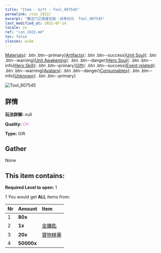 ```yaml
---
title: "Item - Gift - Tool_907545"
permalink: /con_1922/
excerpt: "魔法门之英雄无敌：战争纪元  Tool_907545"
last_modified_at: 2021-07-14
locale: cn
ref: "con_1922.md"
toc: false
classes: wide
---
```

 [Materials](/ItemsCN/){: .btn .btn--primary}[Artifacts](/ItemsCN/Artifacts/){: .btn .btn--success}[Unit Soul](/ItemsCN/UnitSoul/){: .btn .btn--warning}[Unit Awakening](/ItemsCN/UnitAwakening/){: .btn .btn--danger}[Hero Soul](/ItemsCN/HeroSoul/){: .btn .btn--info}[Hero Skill](/ItemsCN/HeroSkill/){: .btn .btn--primary}[Gift](/ItemsCN/Gift/){: .btn .btn--success}[Event related](/ItemsCN/Events/){: .btn .btn--warning}[Avatars](/ItemsCN/Avatars/){: .btn .btn--danger}[Consumables](/ItemsCN/Consumables/){: .btn .btn--info}[Unknown](/ItemsCN/Unknown/){: .btn .btn--primary}

 ![Tool_907545](/images/t/i_907219.png)

## 詳情
 **玩法詳解:** null

 **Quality:** <span style="color: #DA70D6">OK</span>

 **Type:** Gift

## Gather

  None

## This item contains:

 **Required Level to open:** 1

 1 You would get **ALL** items  from:

  | Nr | Amount |     Item    |
  |:---|:-------|:------------|
  | 1 |  **80x** | <i class="fas fa-gem"/> |  | 
  | 2 |  **1x** | [金鑰匙](/cn/Items/con_783/) |  | 
  | 3 |  **20x** | [寶物精華](/cn/Items/con_905/) |  | 
  | 4 |  **50000x** | <i class="fas fa-coins"/> |  | 
